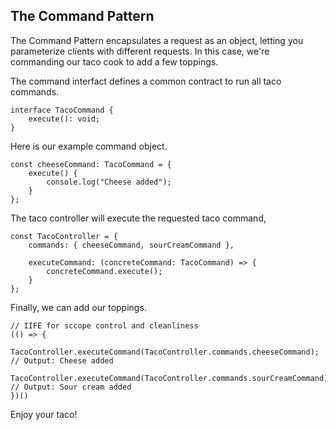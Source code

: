 ## The Command Pattern

The Command Pattern encapsulates a request as an object, letting you parameterize clients with different requests. In this case, we're commanding our taco cook to add a few toppings.

The command interfact defines a common contract to run all taco commands.

```
interface TacoCommand {
	execute(): void;
}
```
Here is our example command object.
```
const cheeseCommand: TacoCommand = {
	execute() {
		console.log("Cheese added");
	}
};
```
The taco controller will execute the requested taco command,
```
const TacoController = {
	commands: { cheeseCommand, sourCreamCommand },

	executeCommand: (concreteCommand: TacoCommand) => {
		concreteCommand.execute();
	}
};
```
Finally, we can add our toppings. 
```
// IIFE for sccope control and cleanliness
(() => {
	TacoController.executeCommand(TacoController.commands.cheeseCommand); // Output: Cheese added
	TacoController.executeCommand(TacoController.commands.sourCreamCommand); // Output: Sour cream added
})()
```
Enjoy your taco!